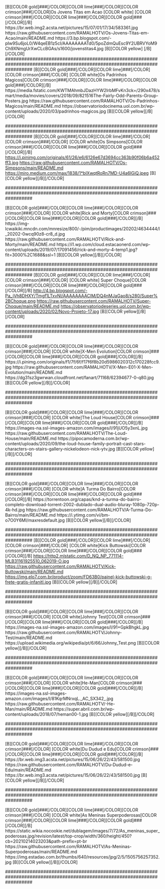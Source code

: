 <channels>
<channel>
<name>[B][COLOR gold]###[/COLOR][COLOR lime]###[/COLOR][COLOR crimson]###[/COLOR]Os Jovens Titas em Acao [COLOR white]  [COLOR crimson]###[/COLOR][COLOR lime]###[/COLOR][COLOR gold]###[/COLOR][/B]</name>
<thumbnail>https://br.web.img2.acsta.net/pictures/15/07/01/17/34/583361.jpg</thumbnail>
<externallink>https://raw.githubusercontent.com/RAMALHOTV/Os-Jovens-Titas-em-Acao/main/README.md</externallink>
<fanart>https://3.bp.blogspot.com/-pIw9Su6joL0/W4qeEB1z5cI/AAAAAAAATd0/5poZdmQuEsc9Y2UBRVYoM9Ch9XNmgUrXwCLcBGAs/s1600/jovenstitas4.jpg</fanart>
<info>[B][COLOR yellow]  [/B][/COLOR]</info>
##########################################################################################################################
 
<channels>
<channel>
<name>[B][COLOR gold]###[/COLOR][COLOR lime]###[/COLOR][COLOR crimson]###[/COLOR] [COLOR white]Os Padrinhos Magicos[COLOR crimson]###[/COLOR][COLOR lime]###[/COLOR][COLOR gold]###[/COLOR][/B]</name>
<thumbnail>https://media.fstatic.com/KWTMAhmbJDazHYW2IrbMFvKn3ck=/290x478/smart/media/movies/covers/2018/09/821516The-Fairly-Odd-Parents-Group-Posters.jpg</thumbnail>
<externallink>https://raw.githubusercontent.com/RAMALHOTV/Os-Padrinhos-Magicos/main/README.md</externallink>
<fanart>https://observatoriodocinema.uol.com.br/wp-content/uploads/2020/03/padrinhos-magicos.jpg</fanart>
<info>[B][COLOR yellow][/B][/COLOR]</info>
 
##########################################################################################################################
<channels>
<channel>
<name>[B][COLOR gold]###[/COLOR][COLOR lime]###[/COLOR][COLOR crimson]###[/COLOR] [COLOR white]Os Simpsons[COLOR crimson]###[/COLOR][COLOR lime]###[/COLOR][COLOR gold]###[/COLOR][/B]</name>
<thumbnail>https://i.pinimg.com/originals/61/26/e6/6126e67d3694cc363b90f06b6a452ff3.jpg</thumbnail>
<externallink>https://raw.githubusercontent.com/RAMALHOTV/Os-Simpsons/main/README.md</externallink>
<fanart>https://miro.medium.com/max/1838/1*bIXwqtRoRn7MD-U4a6lGiQ.jpeg</fanart>
<info>[B][COLOR yellow][/B][/COLOR]</info>
 
##########################################################################################################################

<channels>
<channel>
<name>[B][COLOR gold]###[/COLOR][COLOR lime]###[/COLOR][COLOR crimson]###[/COLOR] [COLOR white]Rick and Morty[COLOR crimson]###[/COLOR][COLOR lime]###[/COLOR][COLOR gold]###[/COLOR][/B]</name>
<thumbnail>https://img-lcwaikiki.mncdn.com/mnresize/800/-/pim/productimages/20202/4634444/l_20202-0wcq90z8-cr8_d.jpg</thumbnail>
<externallink>https://raw.githubusercontent.com/RAMALHOTV/Rick-and-Morty/main/README.md</externallink>
<fanart>https://i1.wp.com/cloud.estacaonerd.com/wp-content/uploads/2019/07/17091456/rick-and-morty-4-temp1.jpg?fit=3000%2C1688&ssl=1</fanart>
<info>[B][COLOR yellow][/B][/COLOR]</info>
 
##########################################################################################################################
<channels>
<channel>
<name>[B][COLOR gold]###[/COLOR][COLOR lime]###[/COLOR][COLOR crimson]###[/COLOR] [COLOR white] Super Choque[COLOR crimson]###[/COLOR][COLOR lime]###[/COLOR][COLOR gold]###[/COLOR][/B]</name>
<thumbnail>http://4.bp.blogspot.com/-Pa_jVh8DHXY/Tmgf1LTxvNI/AAAAAAAACIM/DQ4nMJaGao8/s280/Super%2BChoque.png</thumbnail>
<externallink>https://raw.githubusercontent.com/RAMALHOTV/Super-Choque/main/README.md</externallink>
<fanart>https://observatoriodeseries.uol.com.br/wp-content/uploads/2020/02/Novo-Projeto-17.jpg</fanart>
<info>[B][COLOR yellow][/B][/COLOR]</info>
 
##########################################################################################################################


<channels>
<channel>
<name>[B][COLOR gold]###[/COLOR][COLOR lime]###[/COLOR][COLOR crimson]###[/COLOR] [COLOR white]X-Men Evolution[COLOR crimson]###[/COLOR][COLOR lime]###[/COLOR][COLOR gold]###[/COLOR][/B]</name>
<thumbnail>https://i.pinimg.com/originals/f1/7f/6f/f17f6f8b20d5986020312c170228fcc9.jpg</thumbnail>
<externallink>https://raw.githubusercontent.com/RAMALHOTV/X-Men-E01-X-Men-Evolution/main/README.md</externallink>
<fanart>https://dg31sz3gwrwan.cloudfront.net/fanart/71168/62394677-0-q80.jpg</fanart>
<info>[B][COLOR yellow][/B][/COLOR]</info>
 
##########################################################################################################################


<channels>
<channel>
<name>[B][COLOR gold]###[/COLOR][COLOR lime]###[/COLOR][COLOR crimson]###[/COLOR] [COLOR white]The Loud House[COLOR crimson]###[/COLOR][COLOR lime]###[/COLOR][COLOR gold]###[/COLOR][/B]</name>
<thumbnail>https://images-na.ssl-images-amazon.com/images/I/91jUO5y3xnL.jpg</thumbnail>
<externallink>https://raw.githubusercontent.com/RAMALHOTV/The-Loud-House/main/README.md</externallink>
<fanart>https://pipocamoderna.com.br/wp-content/uploads/2020/09/the-loud-house-family-portrait-cast-stars-characters-on-stairs-gallery-nickelodeon-nick-ytv.jpg</fanart>
<info>[B][COLOR yellow][/B][/COLOR]</info>
 
##########################################################################################################################


<channels>
<channel>
<name>[B][COLOR gold]###[/COLOR][COLOR lime]###[/COLOR][COLOR crimson]###[/COLOR] [COLOR white]A Turma Do Bairro[COLOR crimson]###[/COLOR][COLOR lime]###[/COLOR][COLOR gold]###[/COLOR][/B]</name>
<thumbnail>https://torrentoon.org/capas/knd-a-turma-do-bairro-completo-download-torrent-2002-dublado-dual-audio-bluray-1080p-720p-4k-hd.jpg</thumbnail>
<externallink>https://raw.githubusercontent.com/RAMALHOTV/A-Turma-Do-Bairro/main/README.md</externallink>
<fanart>https://i.ytimg.com/vi/bm-o7O0Y6MI/maxresdefault.jpg</fanart>
<info>[B][COLOR yellow][/B][/COLOR]</info>
 
##########################################################################################################################
<channels>
<channel>
<name>[B][COLOR gold]###[/COLOR][COLOR lime]###[/COLOR][COLOR crimson]###[/COLOR] [COLOR white]Kick Buttowski[COLOR crimson]###[/COLOR][COLOR lime]###[/COLOR][COLOR gold]###[/COLOR][/B]</name>
<thumbnail>https://http2.mlstatic.com/D_NQ_NP_771114-MLB31161925510_062019-O.jpg</thumbnail>
<externallink>https://raw.githubusercontent.com/RAMALHOTV/Kick-Buttowski/main/README.md</externallink>
<fanart>https://img.elo7.com.br/product/zoom/FD63B0/painel-kick-buttowski-g-frete-gratis-infanitl.jpg</fanart>
<info>[B][COLOR yellow][/B][/COLOR]</info>
 
##########################################################################################################################


<channels>
<channel>
<name>[B][COLOR gold]###[/COLOR][COLOR lime]###[/COLOR][COLOR crimson]###[/COLOR] [COLOR white]Johnny Test[COLOR crimson]###[/COLOR][COLOR lime]###[/COLOR][COLOR gold]###[/COLOR][/B]</name>
<thumbnail>https://images-na.ssl-images-amazon.com/images/I/91+GpkBhgkL.jpg</thumbnail>
<externallink>https://raw.githubusercontent.com/RAMALHOTV/Johnny-Test/main/README.md</externallink>
<fanart>https://upload.wikimedia.org/wikipedia/pt/6/66/Johnny_Test.png</fanart>
<info>[B][COLOR yellow][/B][/COLOR]</info>
 
##########################################################################################################################


<channels>
<channel>
<name>[B][COLOR gold]###[/COLOR][COLOR lime]###[/COLOR][COLOR crimson]###[/COLOR] [COLOR white]He-Man[COLOR crimson]###[/COLOR][COLOR lime]###[/COLOR][COLOR gold]###[/COLOR][/B]</name>
<thumbnail>https://images-na.ssl-images-amazon.com/images/I/81KqrMNrxqL._AC_SX342_.jpg</thumbnail>
<externallink>https://raw.githubusercontent.com/RAMALHOTV/-He-Man/main/README.md</externallink>
<fanart>https://super.abril.com.br/wp-content/uploads/2018/07/heman00-1.jpg</fanart>
<info>[B][COLOR yellow][/B][/COLOR]</info>
 
##########################################################################################################################


<channels>
<channel>
<name>[B][COLOR gold]###[/COLOR][COLOR lime]###[/COLOR][COLOR crimson]###[/COLOR] [COLOR white]Du Dudud e Edu[COLOR crimson]###[/COLOR][COLOR lime]###[/COLOR][COLOR gold]###[/COLOR][/B]</name>
<thumbnail>https://br.web.img3.acsta.net/pictures/15/06/26/22/43/581500.jpg</thumbnail>
<externallink>https://raw.githubusercontent.com/RAMALHOTV/Du-Dudud-e-Edu/main/README.md</externallink>
<fanart>https://br.web.img3.acsta.net/pictures/15/06/26/22/43/581500.jpg</fanart>
<info>[B][COLOR yellow][/B][/COLOR]</info>
 
##########################################################################################################################


<channels>
<channel>
<name>[B][COLOR gold]###[/COLOR][COLOR lime]###[/COLOR][COLOR crimson]###[/COLOR] [COLOR white]As Meninas Superpoderosas[COLOR crimson]###[/COLOR][COLOR lime]###[/COLOR][COLOR gold]###[/COLOR][/B]</name>
<thumbnail>https://static.wikia.nocookie.net/dublagem/images/7/72/As_meninas_super_poderosas.jpg/revision/latest/top-crop/width/360/height/450?cb=20210214023203&path-prefix=pt-br</thumbnail>
<externallink>https://raw.githubusercontent.com/RAMALHOTV/As-Meninas-Superpoderosas/main/README.md</externallink>
<fanart>https://img.estadao.com.br/thumbs/640/resources/jpg/2/5/1505756257352.jpg</fanart>
<info>[B][COLOR yellow][/B][/COLOR]</info>
 
##########################################################################################################################
